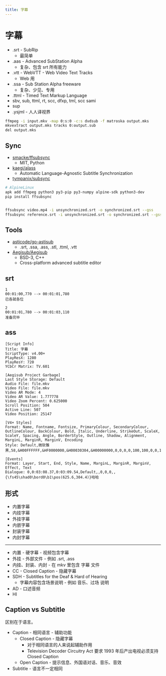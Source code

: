 ```yaml
---
title: 字幕
---
```


# 字幕

- .srt - SubRip
  - 最简单
- .aas - Advanced SubStation Alpha
  - 复杂、包含 srt 所有能力
- .vtt - WebVTT - Web Video Text Tracks
  - Web 用
- .ssa - Sub Station Alpha freeware
  - 复杂、少见、专用
- .ttml - Timed Text Markup Language
- sbv, sub, ttml, rt, scc, dfxp, tml, scc sami
- sup
- .ysjml - 人人译视界

```bash title="sup -> sub"
ffmpeg -i input.mkv -map 0:s:0 -c:s dvdsub -f matroska output.mks
mkvextract output.mks tracks 0:output.sub
del output.mks
```

## Sync

- [smacke/ffsubsync](https://github.com/smacke/ffsubsync)
  - MIT, Python
- [kaegi/alass](https://github.com/kaegi/alass)
  - Automatic Language-Agnostic Subtitle Synchronization
- [tympanix/subsync](https://github.com/tympanix/subsync)

```bash
# AlpineLinux
apk add ffmpeg python3 py3-pip py3-numpy alpine-sdk python3-dev
pip install ffsubsync


ffsubsync video.mp4 -i unsynchronized.srt -o synchronized.srt --gss
ffsubsync reference.srt -i unsynchronized.srt -o synchronized.srt --gss
```

## Tools

- [asticode/go-astisub](https://github.com/asticode/go-astisub)
  - .srt, .ssa, .ass, .stl, .ttml, .vtt
- [Aegisub/Aegisub](https://github.com/Aegisub/Aegisub)
  - BSD-3, C++
  - Cross-platform advanced subtitle editor

## srt

```srt
1
00:01:00,770 --> 00:01:01,780
已各就各位

2
00:01:01,780 --> 00:01:03,110
准备完毕
```

## ass

```ass
[Script Info]
Title: 字幕
ScriptType: v4.00+
PlayResX: 1280
PlayResY: 720
YCbCr Matrix: TV.601

[Aegisub Project Garbage]
Last Style Storage: Default
Audio File: file.mkv
Video File: file.mkv
Video AR Mode: 4
Video AR Value: 1.777778
Video Zoom Percent: 0.625000
Scroll Position: 504
Active Line: 507
Video Position: 25147

[V4+ Styles]
Format: Name, Fontname, Fontsize, PrimaryColour, SecondaryColour, OutlineColour, BackColour, Bold, Italic, Underline, StrikeOut, ScaleX, ScaleY, Spacing, Angle, BorderStyle, Outline, Shadow, Alignment, MarginL, MarginR, MarginV, Encoding
Style: Default,微软雅黑,58,&H00FFFFFF,&HF0000000,&H00030304,&H00000000,0,0,0,0,100,100,0,0,1,2,1,2,5,5,2,0

[Events]
Format: Layer, Start, End, Style, Name, MarginL, MarginR, MarginV, Effect, Text
Dialogue: 0,0:03:08.37,0:03:09.54,Default,,0,0,0,,{\fs45\shad0\bord0\b1\pos(625.6,304.4)}哈哈
```

## 形式

- 内置字幕
- 内挂字幕
- 外挂字幕
- 内嵌字幕
- 封装字幕
- 内封字幕

---

- 内置 - 硬字幕 - 视频包含字幕
- 外挂 - 外部文件 - 例如 .srt, .ass
- 内挂、封装、内封 - 在 mkv 里包含 字幕 文件
- CC - Closed Caption - 隐藏字幕
- SDH - Subtitles for the Deaf & Hard of Hearing
  - 字幕内容包含场景说明 - 例如 音乐、过场 说明
- AD - 口述音频
- HI

## Caption vs Subtitle

区别在于语言。

- Caption - 相同语言 - 辅助功能
  - Closed Caption - 隐藏字幕
    - 对于相同语言的人来说起辅助作用
    - Television Decoder Circuitry Act 要求 1993 年后产出电视必须支持 Closed Caption
  - Open Caption  - 提示信息、外国语对话、音乐、音效
- Subtitle - 语言不一定相同

